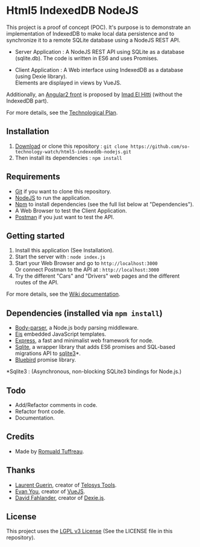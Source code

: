 # Html5 IndexedDB NodeJS

This project is a proof of concept (POC).
It's purpose is to demonstrate an implementation of IndexedDB to make local data persistence and to synchronize it to a remote SQLite database using a NodeJS REST API.

- Server Application : A NodeJS REST API using SQLite as a database (sqlite.db). The code is written in ES6 and uses Promises.

- Client Application : A Web interface using IndexedDB as a database (using Dexie library).  
Elements are displayed in views by VueJS.
  
Additionally, an [Angular2 front](https://github.com/so-technology-watch/angular2-demo) is proposed by [Imad El Hitti](https://github.com/imadhy) (without the IndexedDB part).

For more details, see the [Technological Plan](https://github.com/so-technology-watch/html5-indexeddb-nodejs/blob/master/public/ressources/TechPlan.pdf).

## Installation

1. [Download](https://github.com/so-technology-watch/html5-indexeddb-nodejs/archive/master.zip) or clone this repository : `git clone https://github.com/so-technology-watch/html5-indexeddb-nodejs.git`  
2. Then install its dependencies : `npm install`

## Requirements

- [Git](https://git-scm.com/) if you want to clone this repository.
- [NodeJS](https://nodejs.org/en/) to run the application.
- [Npm](https://www.npmjs.com/) to install dependencies (see the full list below at "Dependencies").
- A Web Browser to test the Client Application.
- [Postman](https://www.getpostman.com/) if you just want to test the API.

## Getting started

1. Install this application (See Installation).
2. Start the server with : `node index.js`
3. Start your Web Browser and go to `http://localhost:3000`   
Or connect Postman to the API at : `http://localhost:3000`
4. Try the different "Cars" and "Drivers" web pages and the different routes of the API.
  
For more details, see the [Wiki documentation](https://github.com/so-technology-watch/html5-indexeddb-nodejs/wiki).

## Dependencies (installed via `npm install`)

- [Body-parser](https://www.npmjs.com/package/body-parser), a Node.js body parsing middleware.
- [Ejs](https://www.npmjs.com/package/ejs) embedded JavaScript templates.
- [Express](https://www.npmjs.com/package/express), a fast and minimalist web framework for node.
- [Sqlite](https://www.npmjs.com/package/sqlite), a wrapper library that adds ES6 promises and SQL-based migrations API to [sqlite3](https://www.npmjs.com/package/sqlite3)*.
- [Bluebird](https://www.npmjs.com/package/bluebird) promise library.

*Sqlite3 : (Asynchronous, non-blocking SQLite3 bindings for Node.js.)
## Todo

- Add/Refactor comments in code.
- Refactor front code.
- Documentation.

## Credits

- Made by [Romuald Tuffreau](https://github.com/romwaldtff).

## Thanks

- [Laurent Guerin](https://github.com/l-gu), creator of [Telosys Tools](https://sites.google.com/site/telosystools/).
- [Evan You](https://github.com/yyx990803), creator of [VueJS](https://github.com/vuejs).
- [David Fahlander](https://github.com/dfahlander), creator of [Dexie.js](https://github.com/dfahlander/Dexie.js).

## License

This project uses the [LGPL v3 License](https://www.gnu.org/licenses/lgpl-3.0.en.html) (See the LICENSE file in this repository).